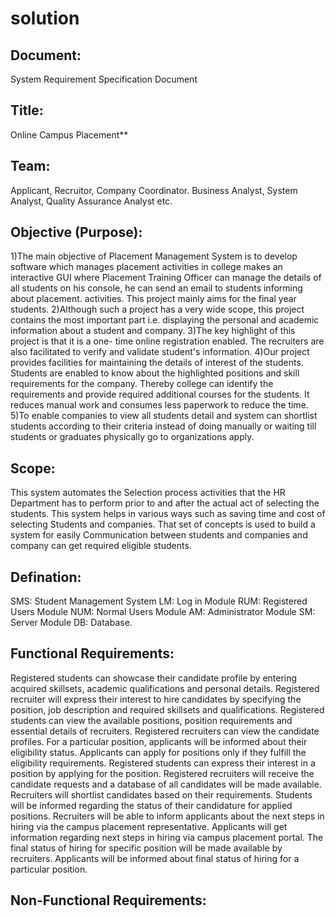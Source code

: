# solution
## Document:
System Requirement Specification Document
## Title: 
Online Campus Placement**

## Team:
Applicant, Recruitor, Company Coordinator. Business Analyst, System Analyst, Quality Assurance Analyst etc.

## Objective (Purpose):
1)The main objective of Placement Management System is to develop software which manages placement activities in college makes an interactive GUI where Placement Training Officer can manage the details of all students on his console, he can send an email to students informing about placement. activities. This project mainly aims for the final year students.
2)Although such a project has a very wide scope, this project contains the most important part i.e. displaying the personal and academic information about a student and company.
3)The key highlight of this project is that it is a one- time online registration enabled. The recruiters are also facilitated to verify and validate student's information.
4)Our project provides facilities for maintaining the details of interest of the students. Students are enabled to know about the highlighted positions and skill requirements for the company. Thereby college can identify the requirements and provide required additional courses for the students. It reduces manual work and consumes less paperwork to reduce the time.
5)To enable companies to view all students detail and system can shortlist students according to their criteria instead of doing manually or waiting till students or graduates physically go to organizations apply.

## Scope:
This system automates the Selection process activities that the HR Department has to perform prior to and after the actual act of selecting the students. This system helps in various ways such as saving time and cost of selecting Students and companies. That set of concepts is used to build a system for easily Communication between students and companies and company can get required eligible students.

## Defination:
SMS: Student Management System
LM: Log in Module
RUM: Registered Users Module
NUM: Normal Users Module
AM: Administrator Module
SM: Server Module
DB: Database.

## Functional Requirements:

Registered students can showcase their candidate profile by entering acquired skillsets, academic qualifications and personal details.
Registered recruiter will express their interest to hire candidates by specifying the  position, job description and required skillsets and qualifications.
Registered students can view the available positions, position requirements and essential details of recruiters.
Registered recruiters can view the candidate profiles.
For a particular position, applicants will be informed about their eligibility status.
Applicants can apply for positions only if they fulfill the eligibility requirements.
Registered students can express their interest in a position by applying for the position.
Registered recruiters will receive the candidate requests and a database of all candidates will be made available.
Recruiters will shortlist candidates based on their requirements.
Students will be informed regarding the status of their candidature for applied positions.
Recruiters will be able to inform applicants about the next steps in hiring via the campus placement representative.
Applicants will get information regarding next steps in hiring via campus placement portal.
The final status of hiring for specific position will be made available by recruiters.
Applicants will be informed about final status of hiring for a particular position.

## Non-Functional Requirements:

